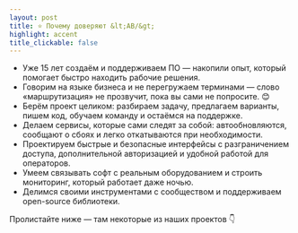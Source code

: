 ```yaml
---
layout: post
title: ⭐ Почему доверяют &lt;AB/&gt;
highlight: accent
title_clickable: false
---
```


- Уже 15 лет создаём и поддерживаем ПО — накопили опыт, который помогает быстро находить рабочие решения.
- Говорим на языке бизнеса и не перегружаем терминами — слово «маршрутизация» не прозвучит, пока вы сами не попросите. 😊
- Берём проект целиком: разбираем задачу, предлагаем варианты, пишем код, обучаем команду и остаёмся на поддержке.
- Делаем сервисы, которые сами следят за собой: автообновляются, сообщают о сбоях и легко откатываются при необходимости.
- Проектируем быстрые и безопасные интерфейсы с разграничением доступа, дополнительной авторизацией и удобной работой для операторов.
- Умеем связывать софт с реальным оборудованием и строить мониторинг, который работает даже ночью.
- Делимся своими инструментами с сообществом и поддерживаем open-source библиотеки.

Пролистайте ниже — там некоторые из наших проектов 👇
